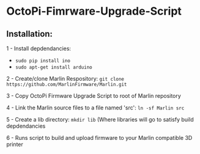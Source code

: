 # OctoPi-Fimrware-Upgrade-Script


## Installation:

1 - Install depdendancies:
   - `sudo pip install ino`
   - `sudo apt-get install arduino`
   
2 - Create/clone Marlin Respository:
  `git clone https://github.com/MarlinFirmware/Marlin.git`
  
3 - Copy OctoPi Firmware Upgrade Script to root of Marlin repository

4 - Link the Marlin source files to a file named 'src': `ln -sf Marlin src`

5 - Create a lib directory: `mkdir lib` (Where libraries will go to satisfy build depdendancies

6 - Runs script to build and upload firmware to your Marlin compatible 3D printer
